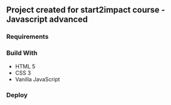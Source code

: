 ## Project created for start2impact course - Javascript advanced

### Requirements

### Build With

- HTML 5
- CSS 3
- Vanilla JavaScript

### Deploy
